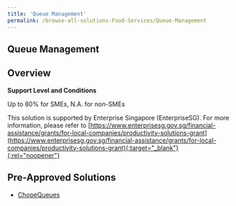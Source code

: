 ```yaml
---
title: 'Queue Management'
permalink: /browse-all-solutions-Food-Services/Queue-Management
---
```


## Queue Management
## Overview

**Support Level and Conditions**

Up to 80% for SMEs, N.A. for non-SMEs

This solution is supported by Enterprise Singapore (EnterpriseSG). For more information, please refer to [https://www.enterprisesg.gov.sg/financial-assistance/grants/for-local-companies/productivity-solutions-grant](https://www.enterprisesg.gov.sg/financial-assistance/grants/for-local-companies/productivity-solutions-grant){:target="_blank"}{:rel="noopener"}

## Pre-Approved Solutions

- <a href='/productivity-solutions-grant/solutionrepo/solution1691' target='_blank'>ChopeQueues</a><br>
